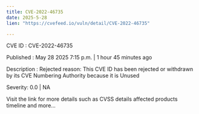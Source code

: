 ```yaml
---
title: CVE-2022-46735
date: 2025-5-28
lien: "https://cvefeed.io/vuln/detail/CVE-2022-46735"

---
```


CVE ID : CVE-2022-46735

Published :  May 28
2025
7:15 p.m. | 1 hour
45 minutes ago

Description : Rejected reason: This CVE ID has been rejected or withdrawn by its CVE Numbering Authority because it is Unused

Severity: 0.0 | NA

Visit the link for more details
such as CVSS details
affected products
timeline
and more...
